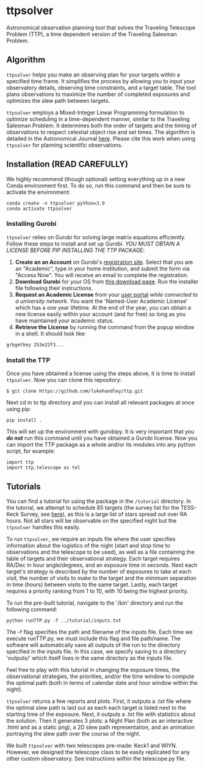 # ttpsolver
Astronomical observation planning tool that solves the Traveling Telescope Problem (TTP), a time dependent version of the Traveling Salesman Problem.

## Algorithm
`ttpsolver` helps you make an observing plan for your targets within a specified time frame. It simplifies the process by allowing you to input your observatory details, observing time constraints, and a target table. The tool plans observations to maximize the number of completed exposures and optimizes the slew path between targets.

`ttpsolver` employs a Mixed-Integer Linear Programming formulation to optimize scheduling in a time-dependent manner, similar to the Traveling Salesman Problem. It determines both the order of targets and the timing of observations to respect celestial object rise and set times. The algorithm is detailed in the Astronomical Journal [here](https://iopscience.iop.org/article/10.3847/1538-3881/ad0dfb). Please cite this work when using `ttpsolver` for planning scientific observations.

## Installation (READ CAREFULLY)
We highly recommend (though optional) setting everything up in a new Conda environment first. To do so, run this command and then be sure to activate the environment:
```
conda create -n ttpsolver python=3.9
conda activate ttpsolver
```

### Installing Gurobi
`ttpsolver` relies on Gurobi for solving large matrix equations efficiently. Follow these steps to install and set up Gurobi. _*YOU MUST OBTAIN A LICENSE BEFORE PIP INSTALLING THE TTP PACKAGE*_:

1. **Create an an Account** on Gurobi's [registration site](https://portal.gurobi.com/iam/register/). Select that you are an "Academic", type in your home institution, and submit the form via "Access Now". You will receive an email to complete the registration.
2. **Download Gurobi** for your OS from [this download page](https://www.gurobi.com/downloads/gurobi-software/). Run the installer file following their instructions.
3. **Request an Academic License** from your [user portal](https://portal.gurobi.com/iam/licenses/request/) *while connected to a university network*. You want the 'Named-User Academic License' which has a one year lifetime. At the end of the year, you can obtain a new license easily within your account (and for free) so long as you have maintained your academic status.
4. **Retrieve the License** by running the command from the popup window in a shell. It should look like:
```
grbgetkey 253e22f3...
```

### Install the TTP

Once you have obtained a license using the steps above, it is time to install `ttpsolver`. Now you can clone this repository:
```
$ git clone https://github.com/lukehandley/ttp.git
```
Next cd in to ttp directory and you can install all relevant packages at once using pip:
```
pip install .
```
This will set up the environment with gurobipy. It is very important that you _**do not**_ run this command until you have obtained a Gurobi license. Now you can import the TTP package as a whole and/or its modules into any python script, for example:
```
import ttp
import ttp.telescope as tel
```

## Tutorials
You can find a tutorial for using the package in the `/tutorial` directory. In the tutorial, we attempt to schedule 85 targets (the survey list for the TESS-Keck Survey, see [here](https://ui.adsabs.harvard.edu/abs/2022AJ....163..297C/abstract)), as this is a large list of stars spread out over RA hours. Not all stars will be observable on the specified night but the `ttpsolver` handles this easily.

To run `ttpsolver`, we require an inputs file where the user specifies information about the logistics of the night (start and stop time to observations and the telescope to be used), as well as a file containing the table of targets and their observational strategy. Each target requires RA/Dec in hour angle/degrees, and an exposure time in seconds. Next each target's strategy is described by the number of exposures to take at each visit, the number of visits to make to the target and the minimum separation in time (hours) between visits to the same target. Lastly, each target requires a priority ranking from 1 to 10, with 10 being the highest priority.

To run the pre-built tutorial, navigate to the '/bin' directory and run the following command:

```
python runTTP.py -f ../tutorial/inputs.txt
```

The -f flag specifies the path and filename of the inputs file. Each time we execute runTTP.py, we must include this flag and file path/name. The software will automatically save all outputs of the run to the directory specified in the inputs file. In this case, we specify saving to a directory 'outputs/' which itself lives in the same directory as the inputs file.

Feel free to play with this tutorial in changing the exposure times, the observational strategies, the priorities, and/or the time window to compute the optimal path (both in terms of calendar date and hour window within the night).

`ttpsolver` returns a few reports and plots. First, it outputs a .txt file where the optimal slew path is laid out as each each target is listed next to the starting time of the exposure. Next, it outputs a .txt file with statistics about the solution. Then it generates 3 plots: a Night Plan (both as an interactive .html and as a static png), a 2D slew path representation, and an animation portraying the slew path over the course of the night.

We built `ttpsolver` with two telescopes pre-made: Keck1 and WIYN. However, we designed the telescope class to be easily replicated for any other custom observatory. See instructions within the telescope.py file.  
